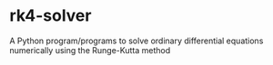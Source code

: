 # rk4-solver
A Python program/programs to solve ordinary differential equations numerically using the Runge-Kutta method
